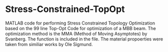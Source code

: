 # Stress-Constrained-TopOpt
MATLAB code for performing Stress Constrained Topology Optimization based on the 99 line Top-Opt Code for optimization of a MBB beam. The optimization method is the MMA (Method of Moving Asymptotes) by Svanberg. The function is included in the file. The material propoerties were taken from similiar works by Ole Sigmund.
